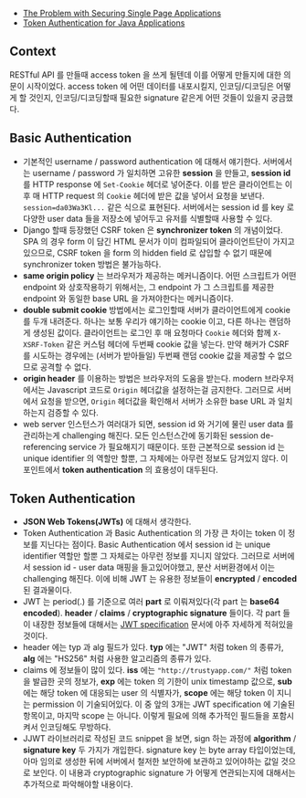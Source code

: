* [The Problem with Securing Single Page Applications](https://stormpath.com/blog/secure-single-page-app-problem)
* [Token Authentication for Java Applications](https://stormpath.com/blog/token-auth-for-java)

## Context
RESTful API 를 만들때 access token 을 쓰게 될텐데 이를 어떻게 만들지에 대한 의문이 시작이었다. access token 에 어떤 데이터를 내포시킬지, 인코딩/디코딩은 어떻게 할 것인지, 인코딩/디코딩할때 필요한 signature 같은게 어떤 것들이 있을지 궁금했다.

## Basic Authentication

* 기본적인 username / password authentication 에 대해서 얘기한다. 서버에서는 username / password 가 일치하면 고유한 **session** 을 만들고, **session id** 를 HTTP response 에 `Set-Cookie` 헤더로 넣어준다. 이를 받은 클라이언트는 이후 매 HTTP request 의 `Cookie` 헤더에 받은 값을 넣어서 요청을 보낸다. `session=da03Wa3Kl...` 같은 식으로 표현된다. 서버에서는 session id 를 key 로 다양한 user data 들을 저장소에 넣어두고 유저를 식별할때 사용할 수 있다.
* Django 할때 등장했던 CSRF token 은 **synchronizer token** 의 개념이었다. SPA 의 경우 form 이 담긴 HTML 문서가 이미 컴파일되어 클라이언트단이 가지고 있으므로, CSRF token 을 form 의 hidden field 로 삽입할 수 없기 때문에 synchronizer token 방법은 불가능하다.
* **same origin policy** 는 브라우저가 제공하는 메커니즘이다. 어떤 스크립트가 어떤 endpoint 와 상호작용하기 위해서는, 그 endpoint 가 그 스크립트를 제공한 endpoint 와 동일한 base URL 을 가져야한다는 메커니즘이다.
* **double submit cookie** 방법에서는 로그인할때 서버가 클라이언트에게 cookie 를 두개 내려준다. 하나는 보통 우리가 얘기하는 cookie 이고, 다른 하나는 랜덤하게 생성된 값이다. 클라이언트는 로그인 후 매 요청마다 `Cookie` 헤더와 함께 `X-XSRF-Token` 같은 커스텀 헤더에 두번째 cookie 값을 넣는다. 만약 해커가 CSRF 를 시도하는 경우에는 (서버가 받아들일) 두번째 랜덤 cookie 값을 제공할 수 없으므로 공격할 수 없다.
* **origin header** 를 이용하는 방법은 브라우저의 도움을 받는다. modern 브라우저에서는 Javascript 코드로 `Origin` 헤더값을 설정하는걸 금지한다. 그러므로 서버에서 요청을 받으면, `Origin` 헤더값을 확인해서 서버가 소유한 base URL 과 일치하는지 검증할 수 있다.
* web server 인스턴스가 여러대가 되면, session id 와 거기에 물린 user data 를 관리하는게 challenging 해진다. 모든 인스턴스간에 동기화된 session de-referencing service 가 필요해지기 때문이다. 또한 근본적으로 session id 는 unique identifier 의 역할만 할뿐, 그 자체에는 아무런 정보도 담겨있지 않다. 이 포인트에서 **token authentication** 의 효용성이 대두된다.

## Token Authentication

* **JSON Web Tokens(JWTs)** 에 대해서 생각한다.
* Token Authentication 과 Basic Authentication 의 가장 큰 차이는 token 이 정보를 지닌다는 점이다. Basic Authentication 에서 session id 는 unique identifier 역할만 할뿐 그 자체로는 아무런 정보를 지니지 않았다. 그러므로 서버에서 session id - user data 매핑을 들고있어야했고, 분산 서버환경에서 이는 challenging 해진다. 이에 비해 JWT 는 유용한 정보들이 **encrypted** / **encoded** 된 결과물이다.
* JWT 는 period(.) 를 기준으로 여러 **part** 로 이뤄져있다(각 part 는 **base64 encoded**). **header** / **claims** / **cryptographic signature** 들이다. 각 part 들이 내장한 정보들에 대해서는 [JWT specification](https://tools.ietf.org/html/draft-ietf-oauth-json-web-token-32) 문서에 아주 자세하게 적혀있을 것이다.
* header 에는 typ 과 alg 필드가 있다. **typ** 에는 "JWT" 처럼 token 의 종류가, **alg** 에는 "HS256" 처럼 사용한 알고리즘의 종류가 있다. 
* claims 에 정보들이 많이 있다. **iss** 에는 `"http://trustyapp.com/"` 처럼 token 을 발급한 곳의 정보가, **exp** 에는 token 의 기한이 unix timestamp 값으로, **sub** 에는 해당 token 에 대응되는 user 의 식별자가, **scope** 에는 해당 token 이 지니는 permission 이 기술되어있다. 이 중 앞의 3개는 JWT specification 에 기술된 항목이고, 마지막 scope 는 아니다. 이렇게 필요에 의해 추가적인 필드들을 포함시켜서 인코딩해도 무방하다.
* JJWT 라이브러리로 작성된 코드 snippet 을 보면, sign 하는 과정에 **algorithm** / **signature key** 두 가지가 개입한다. signature key 는 byte array 타입이었는데, 아마 임의로 생성한 뒤에 서버에서 철저한 보안하에 보관하고 있어야하는 값일 것으로 보인다. 이 내용과 cryptographic signature 가 어떻게 연관되는지에 대해서는 추가적으로 파악해야할 내용이다.
